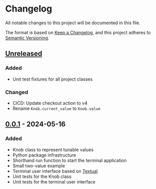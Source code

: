 # Changelog

All notable changes to this project will be documented in this file.

The format is based on [Keep a Changelog](https://keepachangelog.com/en/1.0.0/),
and this project adheres to [Semantic Versioning](https://semver.org/spec/v2.0.0.html).

## [Unreleased]

### Added

- Unit test fixtures for all project classes

### Changed

- CICD: Update checkout action to v4
- Rename ``Knob.current_value`` to ``Knob.value``

## [0.0.1] - 2024-05-16

### Added

- Knob class to represent tunable values
- Python package infrastructure
- Shorthand run function to start the terminal application
- Small two-value example
- Terminal user interface based on [Textual](https://textual.textualize.io/)
- Unit tests for the Knob class
- Unit tests for the terminal user interface

[unreleased]: https://github.com/qpsolvers/qpsolvers/compare/v0.0.1...HEAD
[0.0.1]: https://github.com/qpsolvers/qpsolvers/releases/tag/v0.0.1
